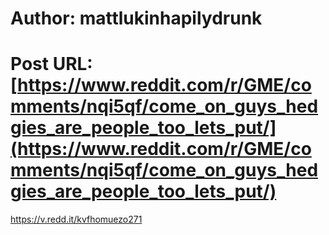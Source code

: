 # Author: mattlukinhapilydrunk
# Post URL: [https://www.reddit.com/r/GME/comments/nqi5qf/come_on_guys_hedgies_are_people_too_lets_put/](https://www.reddit.com/r/GME/comments/nqi5qf/come_on_guys_hedgies_are_people_too_lets_put/)


https://v.redd.it/kvfhomuezo271